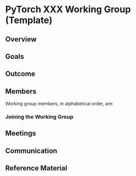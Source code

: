 # PyTorch XXX Working Group (Template)

## Overview



## Goals



## Outcome



## Members

Working group members, in alphabetical order, are:



### Joining the Working Group



## Meetings


## Communication



## Reference Material

